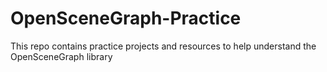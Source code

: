 OpenSceneGraph-Practice
=======================

This repo contains practice projects and resources to help understand the OpenSceneGraph library
